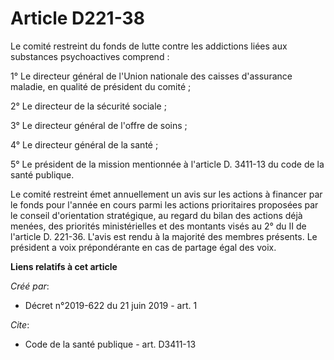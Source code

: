 # Article D221-38

Le comité restreint du fonds de lutte contre les addictions liées aux substances psychoactives comprend : 

1° Le directeur général de l'Union nationale des caisses d'assurance maladie, en qualité de président du comité ; 

2° Le directeur de la sécurité sociale ; 

3° Le directeur général de l'offre de soins ; 

4° Le directeur général de la santé ; 

5° Le président de la mission mentionnée à l'article D. 3411-13 du code de la santé publique. 

Le comité restreint émet annuellement un avis sur les actions à financer par le fonds pour l'année en cours parmi les actions
prioritaires proposées par le conseil d'orientation stratégique, au regard du bilan des actions déjà menées, des priorités
ministérielles et des montants visés au 2° du II de l'article D. 221-36. L'avis est rendu à la majorité des membres présents.
Le président a voix prépondérante en cas de partage égal des voix.

**Liens relatifs à cet article**

_Créé par_:

  - Décret n°2019-622 du 21 juin 2019 - art. 1

_Cite_:

  - Code de la santé publique - art. D3411-13
